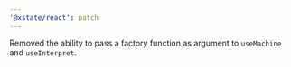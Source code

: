 ```yaml
---
'@xstate/react': patch
---
```


Removed the ability to pass a factory function as argument to `useMachine` and `useInterpret`.
